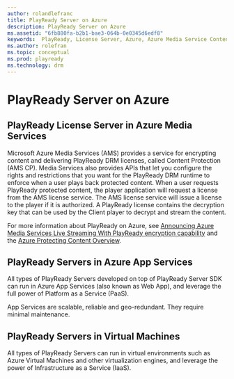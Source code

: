 ```yaml
---
author: rolandlefranc
title: PlayReady Server on Azure
description: PlayReady Server on Azure
ms.assetid: "6fb880fa-b2b1-bae3-064b-0e0345d6edf8"
keywords:  PlayReady, License Server, Azure, Azure Media Service Content Protection, AMS
ms.author: rolefran
ms.topic: conceptual
ms.prod: playready
ms.technology: drm
---
```


# PlayReady Server on Azure

## PlayReady License Server in Azure Media Services

Microsoft Azure Media Services (AMS) provides a service for encrypting content and delivering PlayReady DRM licenses, called Content Protection (AMS CP). Media Services also provides APIs that let you configure the rights and restrictions that you want for the PlayReady DRM runtime to enforce when a user plays back protected content. When a user requests PlayReady protected content, the player application will request a license from the AMS license service. The AMS license service will issue a license to the player if it is authorized. A PlayReady license contains the decryption key that can be used by the Client player to decrypt and stream the content.

For more information about PlayReady on Azure, see [Announcing Azure Media Services Live Streaming With PlayReady encryption capability](https://azure.microsoft.com/en-us/blog/announcing-azure-media-services-live-streaming-with-playready-encryption-capability/) and the [Azure Protecting Content Overview](https://docs.microsoft.com/en-us/azure/media-services/media-services-content-protection-overview).


## PlayReady Servers in Azure App Services

All types of PlayReady Servers developed on top of PlayReady Server SDK can run in Azure App Services (also known as Web App), and leverage the full power of Platform as a Service (PaaS).

App Services are scalable, reliable and geo-redundant. They require minimal maintenance.


## PlayReady Servers in Virtual Machines

All types of PlayReady Servers can run in virtual environments such as Azure Virtual Machines and other virtualization engines, and leverage the power of Infrastructure as a Service (IaaS).
